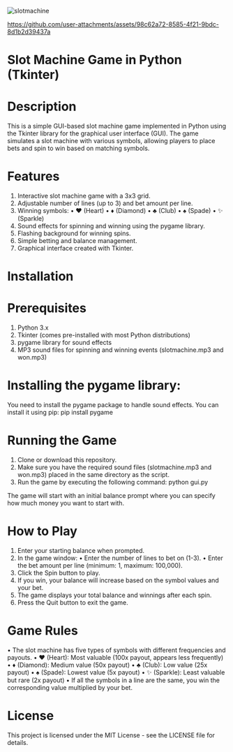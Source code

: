 ![slotmachine](https://github.com/user-attachments/assets/ba1c8a66-521a-4f13-bb5f-66058d58ff5f)


https://github.com/user-attachments/assets/98c62a72-8585-4f21-9bdc-8d1b2d39437a


# Slot Machine Game in Python (Tkinter)
# Description
This is a simple GUI-based slot machine game implemented in Python using the Tkinter library for the graphical user interface (GUI). The game simulates a slot machine with various symbols, allowing players to place bets and spin to win based on matching symbols.

# Features
1. Interactive slot machine game with a 3x3 grid.
2. Adjustable number of lines (up to 3) and bet amount per line.
3. Winning symbols:
• ❤️ (Heart)
• ♦️ (Diamond)
• ♣️ (Club)
• ♠️ (Spade)
• ✨ (Sparkle)
4. Sound effects for spinning and winning using the pygame library.
5. Flashing background for winning spins.
6. Simple betting and balance management.
7. Graphical interface created with Tkinter.

# Installation
# Prerequisites
1. Python 3.x
2. Tkinter (comes pre-installed with most Python distributions)
3. pygame library for sound effects
4. MP3 sound files for spinning and winning events (slotmachine.mp3 and won.mp3)

# Installing the pygame library:
You need to install the pygame package to handle sound effects. You can install it using pip: pip install pygame

# Running the Game
1. Clone or download this repository.
2. Make sure you have the required sound files (slotmachine.mp3 and won.mp3) placed in the same directory as the script.
3. Run the game by executing the following command: python gui.py

The game will start with an initial balance prompt where you can specify how much money you want to start with.

# How to Play
1. Enter your starting balance when prompted.
2. In the game window:
• Enter the number of lines to bet on (1-3).
• Enter the bet amount per line (minimum: 1, maximum: 100,000).
3. Click the Spin button to play.
4. If you win, your balance will increase based on the symbol values and your bet.
5. The game displays your total balance and winnings after each spin.
6. Press the Quit button to exit the game.

# Game Rules
• The slot machine has five types of symbols with different frequencies and payouts.
    • ❤️ (Heart): Most valuable (100x payout, appears less frequently)
    • ♦️ (Diamond): Medium value (50x payout)
    • ♣️ (Club): Low value (25x payout)
    • ♠️ (Spade): Lowest value (5x payout)
    • ✨ (Sparkle): Least valuable but rare (2x payout)
• If all the symbols in a line are the same, you win the corresponding value multiplied by your bet.

# License
This project is licensed under the MIT License - see the LICENSE file for details.
